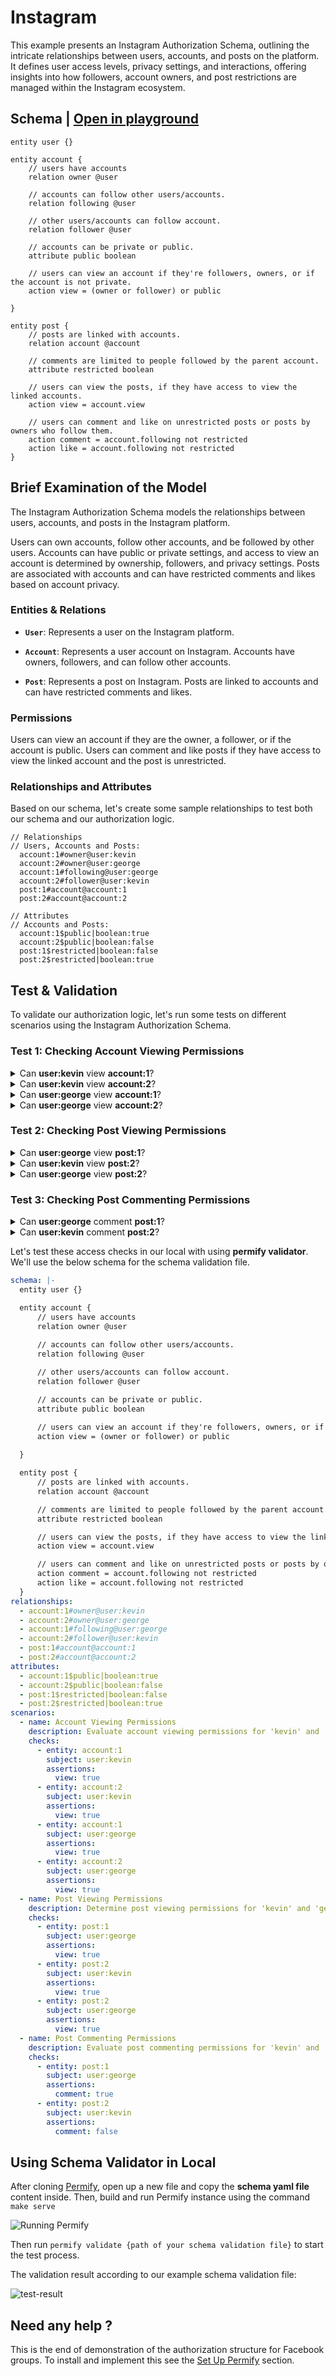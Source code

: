 # Instagram

This example presents an Instagram Authorization Schema, outlining the intricate relationships between users, accounts, and posts on the platform. It defines user access levels, privacy settings, and interactions, offering insights into how followers, account owners, and post restrictions are managed within the Instagram ecosystem.

## Schema | [Open in playground](https://play.permify.co/?s=instagram&tab=schema)

```perm
entity user {}

entity account {
    // users have accounts
    relation owner @user

    // accounts can follow other users/accounts.
    relation following @user

    // other users/accounts can follow account.
    relation follower @user

    // accounts can be private or public.
    attribute public boolean

    // users can view an account if they're followers, owners, or if the account is not private.
    action view = (owner or follower) or public

}

entity post {
    // posts are linked with accounts.
    relation account @account

    // comments are limited to people followed by the parent account.
    attribute restricted boolean

    // users can view the posts, if they have access to view the linked accounts.
    action view = account.view

    // users can comment and like on unrestricted posts or posts by owners who follow them.
    action comment = account.following not restricted
    action like = account.following not restricted
}
```

## Brief Examination of the Model

The Instagram Authorization Schema models the relationships between users, accounts, and posts in the Instagram platform.

Users can own accounts, follow other accounts, and be followed by other users. Accounts can have public or private settings, and access to view an account is determined by ownership, followers, and privacy settings. Posts are associated with accounts and can have restricted comments and likes based on account privacy.

### Entities & Relations

- **`User`**: Represents a user on the Instagram platform.

- **`Account`**: Represents a user account on Instagram. Accounts have owners, followers, and can follow other accounts.

- **`Post`**: Represents a post on Instagram. Posts are linked to accounts and can have restricted comments and likes.

### Permissions

Users can view an account if they are the owner, a follower, or if the account is public.
Users can comment and like posts if they have access to view the linked account and the post is unrestricted.

### Relationships and Attributes

Based on our schema, let's create some sample relationships to test both our schema and our authorization logic.

```perm
// Relationships
// Users, Accounts and Posts:
  account:1#owner@user:kevin
  account:2#owner@user:george
  account:1#following@user:george
  account:2#follower@user:kevin
  post:1#account@account:1
  post:2#account@account:2

// Attributes
// Accounts and Posts:
  account:1$public|boolean:true
  account:2$public|boolean:false
  post:1$restricted|boolean:false
  post:2$restricted|boolean:true
```

## Test & Validation

To validate our authorization logic, let's run some tests on different scenarios using the Instagram Authorization Schema.

### Test 1: Checking Account Viewing Permissions

<details>
<summary> 
    Can <strong>user:kevin</strong> view <strong>account:1</strong>? 
</summary>
    
<p>

```perm
    entity account {
        relation owner @user
        relation following @user
        relation follower @user
        attribute public boolean
        action view = (owner or follower) or public
    }
```

According to the schema, `user:kevin` is the owner of `account:1`. Hence, `user:kevin` should be able to view `account:1`. The expected result is `'true'`.

</p>
</details>

<details>
<summary> 
    Can <strong>user:kevin</strong> view <strong>account:2</strong>? 
</summary>
    
<p>

```perm
    entity account {
        relation owner @user
        relation following @user
        relation follower @user
        attribute public boolean
        action view = (owner or follower) or public
    }
```

According to the schema, `user:kevin` follows `account:2`. Hence, `user:kevin` should be able to view `account:2` because he is a follower. The expected result is `'true'`.

</p>
</details>

<details>
<summary> 
    Can <strong>user:george</strong> view <strong>account:1</strong>? 
</summary>
    
<p>

```perm
    entity account {
        relation owner @user
        relation following @user
        relation follower @user
        attribute public boolean
        action view = (owner or follower) or public
    }
```

According to the schema, `user:george` can view `account:1`, because the account is public. Hence, `user:george` should be able to view `account:1`. The expected result is `'true'`.

</p>
</details>

<details>
<summary> 
    Can <strong>user:george</strong> view <strong>account:2</strong>? 
</summary>
    
<p>

```perm
    entity account {
        relation owner @user
        relation following @user
        relation follower @user
        attribute public boolean
        action view = (owner or follower) or public
    }
```

According to the schema, `user:george` is the owner of `account:2`. Hence, `user:george` should be able to view `account:2`. The expected result is `'true'`.

</p>
</details>

### Test 2: Checking Post Viewing Permissions

<details><summary>Can <strong>user:george</strong> view <strong>post:1</strong>?</summary>

<p>

```perm
entity post {
    relation account @account
    attribute restricted boolean
    action view = account.view
}
```

According to the schema, `post:1` is linked with `account:1`, and it does not have restricted access. Also, `user:george` is following `account:1`. Hence, `user:george` should be able to view `post:1`. The expected result is `'true'`.

</p>
</details>

<details><summary>Can <strong>user:kevin</strong> view <strong>post:2</strong>?</summary>
<p>

```perm
entity post {
    relation account @account
    attribute restricted boolean
    action view = account.view
}
```

According to the schema, `post:2` is linked with `account:2`, and it has restricted access. Also, `user:george` is not following `account:1`. Hence, `user:kevin` should not be able to view `post:2`. The expected result is `'false'`.

</p>
</details>

<details><summary>Can <strong>user:george</strong> view <strong>post:2</strong>?</summary>
<p>

```perm
entity post {
    relation account @account
    attribute restricted boolean
    action view = account.view
}
```

According to the schema, `post:2` is linked with `account:2`, and it is restricted access. Also, `user:george` can view his own `post:2`. The expected result is `'true'`.

</p>
</details>

### Test 3: Checking Post Commenting Permissions

<details><summary>Can <strong>user:george</strong> comment <strong>post:1</strong>?</summary>
<p>

```perm
entity post {
    relation account @account
    attribute restricted boolean
    action comment = account.following not restricted
}
```

According to the schema, `post:1` is linked with `account:1`, and it is not restricted. Also, `user:george` can comment on `post:1`. The expected result is `'true'`.

</p>
</details>

<details><summary>Can <strong>user:kevin</strong> comment <strong>post:2</strong>?</summary>
<p>

```perm
entity post {
    relation account @account
    attribute restricted boolean
    action comment = account.following not restricted
}
```

According to the schema, `post:2` is linked with `account:2`, and it is restricted. `user:kevin` cannot comment on `post:2`. The expected result is `'false'`.

</p>
</details>

Let's test these access checks in our local with using **permify validator**. We'll use the below schema for the schema validation file.

```yaml
schema: |-
  entity user {}

  entity account {
      // users have accounts
      relation owner @user
      
      // accounts can follow other users/accounts.
      relation following @user

      // other users/accounts can follow account.
      relation follower @user

      // accounts can be private or public.
      attribute public boolean

      // users can view an account if they're followers, owners, or if the account is not private.
      action view = (owner or follower) or public
      
  }

  entity post {
      // posts are linked with accounts.
      relation account @account

      // comments are limited to people followed by the parent account.
      attribute restricted boolean

      // users can view the posts, if they have access to view the linked accounts.
      action view = account.view

      // users can comment and like on unrestricted posts or posts by owners who follow them.
      action comment = account.following not restricted
      action like = account.following not restricted
  }
relationships:
  - account:1#owner@user:kevin
  - account:2#owner@user:george
  - account:1#following@user:george
  - account:2#follower@user:kevin
  - post:1#account@account:1
  - post:2#account@account:2
attributes:
  - account:1$public|boolean:true
  - account:2$public|boolean:false
  - post:1$restricted|boolean:false
  - post:2$restricted|boolean:true
scenarios:
  - name: Account Viewing Permissions
    description: Evaluate account viewing permissions for 'kevin' and 'george'.
    checks:
      - entity: account:1
        subject: user:kevin
        assertions:
          view: true
      - entity: account:2
        subject: user:kevin
        assertions:
          view: true
      - entity: account:1
        subject: user:george
        assertions:
          view: true
      - entity: account:2
        subject: user:george
        assertions:
          view: true
  - name: Post Viewing Permissions
    description: Determine post viewing permissions for 'kevin' and 'george'.
    checks:
      - entity: post:1
        subject: user:george
        assertions:
          view: true
      - entity: post:2
        subject: user:kevin
        assertions:
          view: true
      - entity: post:2
        subject: user:george
        assertions:
          view: true
  - name: Post Commenting Permissions
    description: Evaluate post commenting permissions for 'kevin' and 'george'.
    checks:
      - entity: post:1
        subject: user:george
        assertions:
          comment: true
      - entity: post:2
        subject: user:kevin
        assertions:
          comment: false
```

## Using Schema Validator in Local

After cloning [Permify](https://github.com/Permify/permify), open up a new file and copy the **schema yaml file** content inside. Then, build and run Permify instance using the command `make serve`

![Running Permify](https://github.com/Permify/permify/assets/48759364/eb4cde6e-09bf-4e38-88bc-251a811f9c4f)

Then run `permify validate {path of your schema validation file}` to start the test process.

The validation result according to our example schema validation file:

![test-result](https://github.com/Permify/permify/assets/48759364/2fb9a1ab-40d4-48e0-857a-3d59de575134)

## Need any help ?

This is the end of demonstration of the authorization structure for Facebook groups. To install and implement this see the [Set Up Permify](../../installation.md) section.
